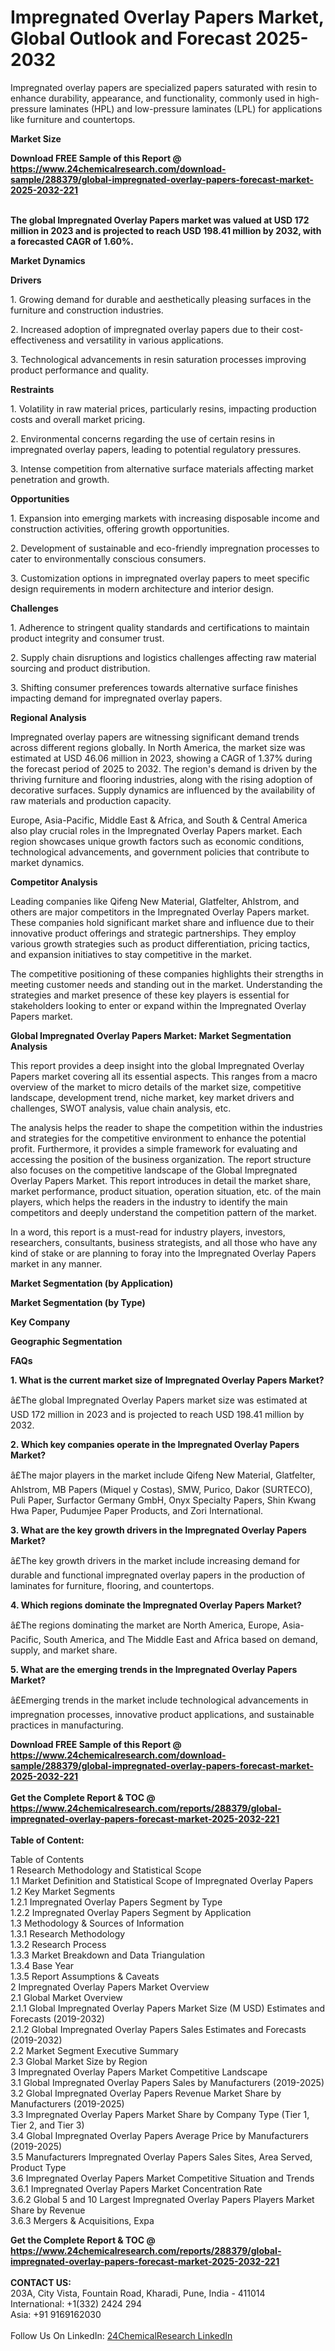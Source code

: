 <h1>Impregnated Overlay Papers Market, Global Outlook and Forecast 2025-2032</h1><p>Impregnated overlay papers are specialized papers saturated with resin to enhance durability, appearance, and functionality, commonly used in high-pressure laminates (HPL) and low-pressure laminates (LPL) for applications like furniture and countertops.</p><p>
<strong>Market Size</strong></p><p>
</p><div><b>Download FREE Sample of this Report @ 
            <a href="https://www.24chemicalresearch.com/download-sample/288379/global-impregnated-overlay-papers-forecast-market-2025-2032-221">
            https://www.24chemicalresearch.com/download-sample/288379/global-impregnated-overlay-papers-forecast-market-2025-2032-221</a></b></div><br><p><strong>The global Impregnated Overlay Papers market was valued at USD 172 million in 2023 and is projected to reach USD 198.41 million by 2032, with a forecasted CAGR of 1.60%.</strong></p><p>
<strong>Market Dynamics</strong></p><p>
<strong>Drivers</strong></p><p>
</p><p>1. Growing demand for durable and aesthetically pleasing surfaces in the furniture and construction industries.</p><p>
</p><p>2. Increased adoption of impregnated overlay papers due to their cost-effectiveness and versatility in various applications.</p><p>
</p><p>3. Technological advancements in resin saturation processes improving product performance and quality.</p><p>
<strong>Restraints</strong></p><p>
</p><p>1. Volatility in raw material prices, particularly resins, impacting production costs and overall market pricing.</p><p>
</p><p>2. Environmental concerns regarding the use of certain resins in impregnated overlay papers, leading to potential regulatory pressures.</p><p>
</p><p>3. Intense competition from alternative surface materials affecting market penetration and growth.</p><p>
<strong>Opportunities</strong></p><p>
</p><p>1. Expansion into emerging markets with increasing disposable income and construction activities, offering growth opportunities.</p><p>
</p><p>2. Development of sustainable and eco-friendly impregnation processes to cater to environmentally conscious consumers.</p><p>
</p><p>3. Customization options in impregnated overlay papers to meet specific design requirements in modern architecture and interior design.</p><p>
<strong>Challenges</strong></p><p>
</p><p>1. Adherence to stringent quality standards and certifications to maintain product integrity and consumer trust.</p><p>
</p><p>2. Supply chain disruptions and logistics challenges affecting raw material sourcing and product distribution.</p><p>
</p><p>3. Shifting consumer preferences towards alternative surface finishes impacting demand for impregnated overlay papers.</p><p>
<strong>Regional Analysis</strong></p><p>
</p><p>Impregnated overlay papers are witnessing significant demand trends across different regions globally. In North America, the market size was estimated at USD 46.06 million in 2023, showing a CAGR of 1.37% during the forecast period of 2025 to 2032. The region's demand is driven by the thriving furniture and flooring industries, along with the rising adoption of decorative surfaces. Supply dynamics are influenced by the availability of raw materials and production capacity.</p><p>
</p><p>Europe, Asia-Pacific, Middle East &amp; Africa, and South &amp; Central America also play crucial roles in the Impregnated Overlay Papers market. Each region showcases unique growth factors such as economic conditions, technological advancements, and government policies that contribute to market dynamics.</p><p>
<strong>Competitor Analysis</strong></p><p>
</p><p>Leading companies like Qifeng New Material, Glatfelter, Ahlstrom, and others are major competitors in the Impregnated Overlay Papers market. These companies hold significant market share and influence due to their innovative product offerings and strategic partnerships. They employ various growth strategies such as product differentiation, pricing tactics, and expansion initiatives to stay competitive in the market.</p><p>
</p><p>The competitive positioning of these companies highlights their strengths in meeting customer needs and standing out in the market. Understanding the strategies and market presence of these key players is essential for stakeholders looking to enter or expand within the Impregnated Overlay Papers market.</p><p>
<strong>Global Impregnated Overlay Papers Market: Market Segmentation Analysis</strong></p><p>
</p><p>This report provides a deep insight into the global Impregnated Overlay Papers market covering all its essential aspects. This ranges from a macro overview of the market to micro details of the market size, competitive landscape, development trend, niche market, key market drivers and challenges, SWOT analysis, value chain analysis, etc.</p><p>
</p><p>The analysis helps the reader to shape the competition within the industries and strategies for the competitive environment to enhance the potential profit. Furthermore, it provides a simple framework for evaluating and accessing the position of the business organization. The report structure also focuses on the competitive landscape of the Global Impregnated Overlay Papers Market. This report introduces in detail the market share, market performance, product situation, operation situation, etc. of the main players, which helps the readers in the industry to identify the main competitors and deeply understand the competition pattern of the market.</p><p>
</p><p>In a word, this report is a must-read for industry players, investors, researchers, consultants, business strategists, and all those who have any kind of stake or are planning to foray into the Impregnated Overlay Papers market in any manner.</p><p>
<strong>Market Segmentation (by Application)</strong></p><p>
</p><p>
<strong>Market Segmentation (by Type)</strong></p><p>
</p><p>
<strong>Key Company</strong></p><p>
</p><p>
<strong>Geographic Segmentation</strong></p><p>
</p><p>
<strong>FAQs</strong></p><p>
<strong>1. What is the current market size of Impregnated Overlay Papers Market?</strong></p><p>
</p><p>â£The global Impregnated Overlay Papers market size was estimated at USD 172 million in 2023 and is projected to reach USD 198.41 million by 2032.</p><p>
<strong>2. Which key companies operate in the Impregnated Overlay Papers Market?</strong></p><p>
</p><p>â£The major players in the market include Qifeng New Material, Glatfelter, Ahlstrom, MB Papers (Miquel y Costas), SMW, Purico, Dakor (SURTECO), Puli Paper, Surfactor Germany GmbH, Onyx Specialty Papers, Shin Kwang Hwa Paper, Pudumjee Paper Products, and Zori International.</p><p>
<strong>3. What are the key growth drivers in the Impregnated Overlay Papers Market?</strong></p><p>
</p><p>â£The key growth drivers in the market include increasing demand for durable and functional impregnated overlay papers in the production of laminates for furniture, flooring, and countertops.</p><p>
<strong>4. Which regions dominate the Impregnated Overlay Papers Market?</strong></p><p>
</p><p>â£The regions dominating the market are North America, Europe, Asia-Pacific, South America, and The Middle East and Africa based on demand, supply, and market share.</p><p>
<strong>5. What are the emerging trends in the Impregnated Overlay Papers Market?</strong></p><p>
</p><p>â£Emerging trends in the market include technological advancements in impregnation processes, innovative product applications, and sustainable practices in manufacturing.</p><div><b>Download FREE Sample of this Report @ 
            <a href="https://www.24chemicalresearch.com/download-sample/288379/global-impregnated-overlay-papers-forecast-market-2025-2032-221">
            https://www.24chemicalresearch.com/download-sample/288379/global-impregnated-overlay-papers-forecast-market-2025-2032-221</a></b></div><br><div><b>Get the Complete Report & TOC @ 
            <a href="https://www.24chemicalresearch.com/reports/288379/global-impregnated-overlay-papers-forecast-market-2025-2032-221">
            https://www.24chemicalresearch.com/reports/288379/global-impregnated-overlay-papers-forecast-market-2025-2032-221</a></b></div><br>
            <b>Table of Content:</b><p>Table of Contents<br />
1 Research Methodology and Statistical Scope<br />
1.1 Market Definition and Statistical Scope of Impregnated Overlay Papers<br />
1.2 Key Market Segments<br />
1.2.1 Impregnated Overlay Papers Segment by Type<br />
1.2.2 Impregnated Overlay Papers Segment by Application<br />
1.3 Methodology & Sources of Information<br />
1.3.1 Research Methodology<br />
1.3.2 Research Process<br />
1.3.3 Market Breakdown and Data Triangulation<br />
1.3.4 Base Year<br />
1.3.5 Report Assumptions & Caveats<br />
2 Impregnated Overlay Papers Market Overview<br />
2.1 Global Market Overview<br />
2.1.1 Global Impregnated Overlay Papers Market Size (M USD) Estimates and Forecasts (2019-2032)<br />
2.1.2 Global Impregnated Overlay Papers Sales Estimates and Forecasts (2019-2032)<br />
2.2 Market Segment Executive Summary<br />
2.3 Global Market Size by Region<br />
3 Impregnated Overlay Papers Market Competitive Landscape<br />
3.1 Global Impregnated Overlay Papers Sales by Manufacturers (2019-2025)<br />
3.2 Global Impregnated Overlay Papers Revenue Market Share by Manufacturers (2019-2025)<br />
3.3 Impregnated Overlay Papers Market Share by Company Type (Tier 1, Tier 2, and Tier 3)<br />
3.4 Global Impregnated Overlay Papers Average Price by Manufacturers (2019-2025)<br />
3.5 Manufacturers Impregnated Overlay Papers Sales Sites, Area Served, Product Type<br />
3.6 Impregnated Overlay Papers Market Competitive Situation and Trends<br />
3.6.1 Impregnated Overlay Papers Market Concentration Rate<br />
3.6.2 Global 5 and 10 Largest Impregnated Overlay Papers Players Market Share by Revenue<br />
3.6.3 Mergers & Acquisitions, Expa</p><div><b>Get the Complete Report & TOC @ 
            <a href="https://www.24chemicalresearch.com/reports/288379/global-impregnated-overlay-papers-forecast-market-2025-2032-221">
            https://www.24chemicalresearch.com/reports/288379/global-impregnated-overlay-papers-forecast-market-2025-2032-221</a></b></div><br><b>CONTACT US:</b><br>
            203A, City Vista, Fountain Road, Kharadi, Pune, India - 411014<br>
            International: +1(332) 2424 294<br>
            Asia: +91 9169162030 <br><br>
            Follow Us On LinkedIn: <a href="https://www.linkedin.com/company/24chemicalresearch/">24ChemicalResearch LinkedIn</a>